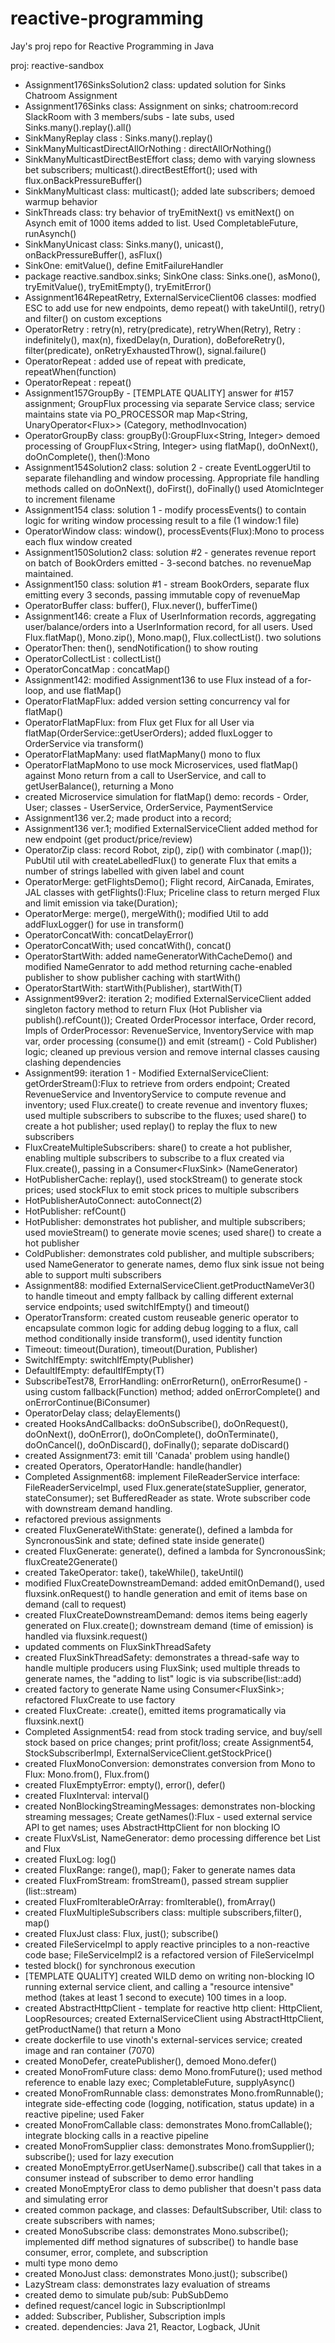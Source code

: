# reactive-programming
Jay's proj repo for Reactive Programming in Java

proj: reactive-sandbox

- Assignment176SinksSolution2 class: updated solution for Sinks Chatroom Assignment 
- Assignment176Sinks class: Assignment on sinks; chatroom:record SlackRoom with 3 members/subs <SlackUser> - late subs, used Sinks.many().replay().all()
- SinkManyReplay class : Sinks.many().replay()
- SinkManyMulticastDirectAllOrNothing : directAllOrNothing()
- SinkManyMulticastDirectBestEffort class; demo with varying slowness bet subscribers; multicast().directBestEffort(); used with flux.onBackPressureBuffer()
- SinkManyMulticast class: multicast(); added late subscribers; demoed warmup behavior
- SinkThreads class: try behavior of tryEmitNext() vs emitNext() on Asynch emit of 1000 items added to list. Used CompletableFuture, runAsynch()
- SinkManyUnicast class: Sinks.many(), unicast(), onBackPressureBuffer(), asFlux()
- SinkOne: emitValue(), define EmitFailureHandler
- package reactive.sandbox.sinks; SinkOne class: Sinks.one(), asMono(), tryEmitValue(), tryEmitEmpty(), tryEmitError()
- Assignment164RepeatRetry, ExternalServiceClient06 classes: modfied ESC to add use for new endpoints, demo repeat() with takeUntil(), retry() and filter() on custom exceptions
- OperatorRetry : retry(n), retry(predicate), retryWhen(Retry), Retry : indefinitely(), max(n), fixedDelay(n, Duration), doBeforeRetry(), filter(predicate), onRetryExhaustedThrow(), signal.failure()
- OperatorRepeat : added use of repeat with predicate, repeatWhen(function)
- OperatorRepeat : repeat()
- Assignment157GroupBy - [TEMPLATE QUALITY] answer for #157 assignment; GroupFlux processing via separate Service class; service maintains state via PO_PROCESSOR map Map<String, UnaryOperator<Flux<PurchaseOrder>>> (Category, methodInvocation)
- OperatorGroupBy class: groupBy():GroupFlux<String, Integer> demoed processing of GroupFlux<String, Integer> using flatMap(), doOnNext(), doOnComplete(), then():Mono<Void>
- Assignment154Solution2 class: solution 2 - create EventLoggerUtil to separate filehandling and window processing. Appropriate file handling methods called on doOnNext(), doFirst(), doFinally() used AtomicInteger to increment filename
- Assignment154 class: solution 1 - modify processEvents() to contain logic for writing window processing result to a file (1 window:1 file)
- OperatorWindow class: window(), processEvents(Flux<String>):Mono<Void> 
to process each flux window created
- Assignment150Solution2 class: solution #2 - generates revenue report on batch of BookOrders emitted - 3-second batches. no revenueMap maintained.
- Assignment150 class: solution #1 - stream BookOrders, separate flux emitting every 3 seconds, passing immutable copy of revenueMap
- OperatorBuffer class: buffer(), Flux.never(), bufferTime()
- Assignment146: create a Flux of UserInformation records, aggregating user/balance/orders into a UserInformation record, for all users. Used Flux.flatMap(), Mono.zip(), Mono.map(), Flux.collectList(). two solutions  
- OperatorThen: then(), sendNotification() to show routing
- OperatorCollectList : collectList()
- OperatorConcatMap : concatMap()
- Assignment142: modified Assignment136 to use Flux<Integer> instead of a for-loop, and use flatMap()
- OperatorFlatMapFlux: added version setting concurrency val for flatMap()
- OperatorFlatMapFlux: from Flux<User> get Flux<Order> for all User via flatMap(OrderService::getUserOrders); added fluxLogger to OrderService via transform()
- OperatorFlatMapMany: used flatMapMany() mono to flux
- OperatorFlatMapMono to use mock Microservices, used flatMap() against Mono<Integer> return from a call to UserService, and call to getUserBalance(), returning a Mono<Integer> 
- created Microservice simulation for flatMap() demo: records - Order, User; classes - UserService, OrderService, PaymentService
- Assignment136 ver.2; made product into a record;
- Assignment136 ver.1; modified ExternalServiceClient added method for new endpoint (get product/price/review)
- OperatorZip class: record Robot, zip(), zip() with combinator (.map()); PubUtil util with createLabelledFlux() to generate Flux that emits a number of strings labelled with given label and count
- OperatorMerge: getFlightsDemo(); Flight record, AirCanada, Emirates, JAL classes with getFlights():Flux<Flight>; Priceline class to return merged Flux<Flight> and limit emission via take(Duration);
- OperatorMerge: merge(), mergeWith(); modified Util to add addFluxLogger() for use in transform()
- OperatorConcatWith: concatDelayError()
- OperatorConcatWith; used concatWith(), concat()
- OperatorStartWith: added nameGeneratorWithCacheDemo() and modified NameGenrator to add method returning cache-enabled publisher to show publisher caching with startWith()
- OperatorStartWith: startWith(Publisher), startWith(T)
- Assignment99ver2: iteration 2; modified ExternalServiceClient added singleton factory method to return Flux<Order> (Hot Publisher via publish().refCount()); Created OrderProcessor interface, Order record, Impls of OrderProcessor: RevenueService, InventoryService with map var, order processing (consume()) and emit (stream() - Cold Publisher) logic; cleaned up previous version and remove internal classes causing clashing dependencies
- Assignment99: iteration 1 - Modified ExternalServiceClient: getOrderStream():Flux<String> to retrieve from orders endpoint; Created RevenueService and InventoryService to compute revenue and inventory; used Flux.create() to create revenue and inventory fluxes; used multiple subscribers to subscribe to the fluxes; used share() to create a hot publisher; used replay() to replay the flux to new subscribers
- FluxCreateMultipleSubscribers: share() to create a hot publisher, enabling multiple subscribers to subscribe to a flux created via Flux.create(), passing in a Consumer<FluxSink<String>> (NameGenerator)
- HotPublisherCache: replay(), used stockStream() to generate stock prices; used stockFlux to emit stock prices to multiple subscribers
- HotPublisherAutoConnect: autoConnect(2)
- HotPublisher: refCount()
- HotPublisher: demonstrates hot publisher, and multiple subscribers; used movieStream() to generate movie scenes; used share() to create a hot publisher
- ColdPublisher: demonstrates cold publisher, and multiple subscribers; used NameGenerator to generate names, demo flux sink issue not being able to support multi subscribers
- Assignment88: modified ExternalServiceClient.getProductNameVer3() to handle timeout and empty fallback by calling different external service endpoints; used switchIfEmpty() and timeout()
- OperatorTransform: created custom reuseable generic operator to encapsulate common logic for adding debug logging to a flux, call method conditionally inside transform(), used identity function
- Timeout: timeout(Duration), timeout(Duration, Publisher)
- SwitchIfEmpty: switchIfEmpty(Publisher)
- DefaultIfEmpty: defaultIfEmpty(T)
- SubscribeTest78, ErrorHandling: onErrorReturn(), onErrorResume() - using custom fallback(Function) method; added onErrorComplete() and onErrorContinue(BiConsumer)
- OperatorDelay class; delayElements()
- created HooksAndCallbacks: doOnSubscribe(), doOnRequest(), doOnNext(), doOnError(), doOnComplete(), doOnTerminate(), doOnCancel(), doOnDiscard(), doFinally(); separate doDiscard() 
- created Assignment73: emit till 'Canada' problem using handle()
- created Operators, OperatorHandle: handle(handler)
- Completed Assignment68: implement FileReaderService interface: FileReaderServiceImpl, used Flux.generate(stateSupplier, generator, stateConsumer); set BufferedReader as state. Wrote subscriber code with downstream demand handling.
- refactored previous assignments
- created FluxGenerateWithState: generate(), defined a lambda for SyncronousSink and state; defined state inside generate()
- created FluxGenerate: generate(), defined a lambda for SyncronousSink; fluxCreate2Generate()
- created TakeOperator:  take(), takeWhile(), takeUntil()
- modified FluxCreateDownstreamDemand: added emitOnDemand(), used fluxsink.onRequest() to handle generation and emit of items base on demand (call to request)
- created FluxCreateDownstreamDemand: demos items being eagerly generated on Flux.create(); downstream demand (time of emission) is handled via fluxsink.request()
- updated comments on FluxSinkThreadSafety
- created FluxSinkThreadSafety: demonstrates a thread-safe way to handle multiple producers using FluxSink; used multiple threads to generate names, the "adding to list" logic is via subscribe(list::add)
- created factory to generate Name using Consumer<FluxSink<String>>; refactored FluxCreate to use factory
- created FluxCreate: .create(), emitted items programatically via fluxsink.next()
- Completed Assignment54: read from stock trading service, and buy/sell stock based on price changes; print profit/loss; create Assignment54, StockSubscriberImpl, ExternalServiceClient.getStockPrice()
- created FluxMonoConversion: demonstrates conversion from Mono to Flux: Mono.from(), Flux.from()
- created FluxEmptyError: empty(), error(), defer()
- created FluxInterval: interval()
- created NonBlockingStreamingMessages: demonstrates non-blocking streaming messages; Create getNames():Flux<String> - used external service API to get names; uses AbstractHttpClient for non blocking IO
- create FluxVsList, NameGenerator: demo processing difference bet List and Flux
- created FluxLog: log()
- created FluxRange: range(), map(); Faker to generate names data
- created FluxFromStream: fromStream(), passed stream supplier (list::stream)
- created FluxFromIterableOrArray: fromIterable(), fromArray()
- created FluxMultipleSubscribers class: multiple subscribers,filter(), map()
- created FluxJust class: Flux, just(); subscribe()
- created FileServiceImpl to apply reactive principles to a non-reactive code base; FileServiceImpl2 is a refactored version of FileServiceImpl
- tested block() for synchronous execution
- [TEMPLATE QUALITY] created WILD demo on writing non-blocking IO running external service client, and calling a "resource intensive" method (takes at least 1 second to execute) 100 times in a loop.
- created AbstractHttpClient - template for reactive http client: HttpClient, LoopResources; created ExternalServiceClient using AbstractHttpClient, getProductName() that return a Mono<String>
- create dockerfile to use vinoth's external-services service; created image and ran container (7070)
- created MonoDefer, createPublisher(), demoed Mono.defer()
- created MonoFromFuture class: demo Mono.fromFuture(); used method reference to enable lazy exec; CompletableFuture, supplyAsync()
- created MonoFromRunnable class: demonstrates Mono.fromRunnable(); integrate side-effecting code (logging, notification, status update) in a reactive pipeline; used Faker
- created MonoFromCallable class: demonstrates Mono.fromCallable(); integrate blocking calls in a reactive pipeline
- created MonoFromSupplier class: demonstrates Mono.fromSupplier(); subscribe(); used for lazy execution
- created MonoEmptyError.getUserName().subscribe() call that takes in a consumer instead of subscriber to demo error handling
- created MonoEmptyEror class to demo publisher that doesn't pass data and simulating error
- created common package, and classes: DefaultSubscriber<T>, Util: class to create subscribers with names; 
- created MonoSubscribe class: demonstrates Mono.subscribe(); implemented diff method signatures of subscribe() to handle base consumer, error, complete, and subscription
- multi type mono demo
- created MonoJust class: demonstrates Mono.just(); subscribe()
- LazyStream class: demonstrates lazy evaluation of streams
- created demo to simulate pub/sub: PubSubDemo
- defined request/cancel logic in SubscriptionImpl
- added: Subscriber, Publisher, Subscription impls
- created. dependencies: Java 21, Reactor, Logback, JUnit
